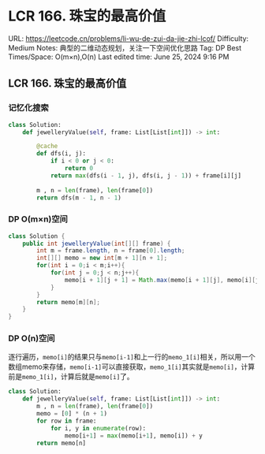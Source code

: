 # LCR 166. 珠宝的最高价值

URL: https://leetcode.cn/problems/li-wu-de-zui-da-jie-zhi-lcof/
Difficulty: Medium
Notes: 典型的二维动态规划，关注一下空间优化思路
Tag: DP
Best Times/Space: O(m×n),O(n)
Last edited time: June 25, 2024 9:16 PM

## **LCR 166. 珠宝的最高价值**

### 记忆化搜索

```python
class Solution:
    def jewelleryValue(self, frame: List[List[int]]) -> int:

        @cache
        def dfs(i, j):
            if i < 0 or j < 0:
                return 0
            return max(dfs(i - 1, j), dfs(i, j - 1)) + frame[i][j]
        
        m , n = len(frame), len(frame[0])
        return dfs(m - 1, n - 1)
```

### DP O(m×n)空间

```java
class Solution {
    public int jewelleryValue(int[][] frame) {
        int m = frame.length, n = frame[0].length;
        int[][] memo = new int[m + 1][n + 1];
        for(int i = 0;i < m;i++){
            for(int j = 0;j < n;j++){
                memo[i + 1][j + 1] = Math.max(memo[i + 1][j], memo[i][j + 1]) + frame[i][j];
            }
        }
        return memo[m][n];
    }
}
```

### DP O(n)空间

逐行遍历，`memo[i]`的结果只与`memo[i-1]`和上一行的`memo_1[i]`相关，所以用一个数组memo来存储，`memo[i-1]`可以直接获取，`memo_1[i]`其实就是`memo[i]`，计算前是`memo_1[i]`，计算后就是`memo[i]`了。

```python
class Solution:
    def jewelleryValue(self, frame: List[List[int]]) -> int:
        m , n = len(frame), len(frame[0])
        memo = [0] * (n + 1)
        for row in frame:
            for i, y in enumerate(row):
                memo[i+1] = max(memo[i+1], memo[i]) + y  
        return memo[n]
```